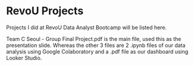 # RevoU Projects
Projects I did at RevoU Data Analyst Bootcamp will be listed here.

Team C Seoul - Group Final Project.pdf is the main file, used this as the presentation slide.
Whereas the other 3 files are 2 .ipynb files of our data analysis using Google Colaboratory and a .pdf file as our dashboard using Looker Studio.

